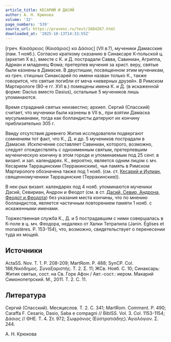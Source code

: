 ```yaml
---
article_title: КЕСАРИЙ И ДАСИЙ
author: А. Н. Крюкова
volume: '32'
page_numbers: '539'
source_url: https://pravenc.ru/text/1684267.html
downloaded_at: '2025-10-13T14:33:55Z'
---
```


[греч. Καισάρειος (Καισάριος) κα Δάσιος] (VII в.?), мученики Дамасские (пам. 1 нояб.). Согласно краткому сказанию в Синаксаре К-польской ц. (архетип X в.), вместе с К. и Д. пострадали Савва, Савиниан, Агриппа, Адриан и младенец Фома; претерпев мучения за христ. веру, святые были казнены в Дамаске. В двустишии, посвященном этим мученикам, из греч. стишных Синаксарей по имени назван только К., также говорится, что святые погибли от меча «неверных друзей». В Римском Мартирологе (80-е гг. XVI в.) помещены имена К. и Д. (в искаженной форме: Dacius вместо Dasius), остальные 5 мучеников лишь упоминаются.

Время страданий святых неизвестно; архиеп. Сергий (Спасский) считает, что мученики были казнены в VII в., при взятии Дамаска мусульманами, тогда как болландисты датируют их кончину приблизительно 305 г.

Ввиду отсутствия древнего Жития исследователи подвергают сомнениям тот факт, что К., Д. и др. 5 мучеников пострадали в Дамаске. Исключение составляет Савиниан, которого, возможно, следует отождествлять с одноименным святым, претерпевшим мученическую кончину в этом городе и упоминаемым под 25 сент. в визант. и зап. календарях. К., вероятно, является одним лицом с мч. Кесарием Таррацинским (Терракинским), чья память в Римском Мартирологе обозначена также под 1 нояб. (см. ст. [Кесарий и Иулиан](<https://pravenc.ru/text/Кесарий и Иулиан.html>), священномученики Таррацинские (Терракинские)).

В нек-рых визант. календарях под 4 нояб. упоминаются мученики Дасий, Севириан, Андрон и Феодот (см. в ст. [Дасий, Севир, Андрона, Феодот и Феодота](<https://pravenc.ru/text/ДАСИЙ  СЕВИР  АНДРОНА  ФЕОДОТ  ФЕОДОТА.html>)) без указания места кончины, что по мнению болландистов, является частичным повторением памяти 1 нояб. с искаженными именами.

Торжественная служба К., Д. и 5 пострадавшим с ними совершалась в К-поле в ц. мч. Феодора, недалеко от Халки Тетрапила (Janin. Églises et monastères. P. 153-154), что, возможно, свидетельствует о перенесении туда их мощей.

## Источники

ActaSS. Nov. T. 1. P. 208-209; MartRom. P. 488; SynCP. Col. 188;Νικόδημος. Συναξαριστής. Τ. 2. Σ. 11; ЖСв. Нояб. С. 10; Синаксарь: Жития святых, сост. на Св. Горе Афон / Авт.-сост.: иером. Макарий Симонопетрский. М., 2011. Т. 2. С. 11.

## Литература

Сергий (Спасский). Месяцеслов. Т. 2. С. 341; MartRom. Comment. P. 490; Caraffa F. Cesario, Dasio, Saba e compagni // BiblSS. Vol. 3. Col. 1153-1154; Δάσιος // ΘΗΕ. Τ. 4. Στ. 972; Σωφρόνιος (Εὐστρατιάδης).῾Αγιολόγιον. Σ. 244.

А. Н. Крюкова

